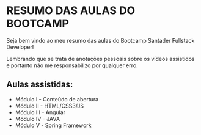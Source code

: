 # RESUMO DAS AULAS DO BOOTCAMP

Seja bem vindo ao meu resumo das aulas do Bootcamp Santader Fullstack Developer!

Lembrando que se trata de anotações pessoais sobre os vídeos assistidos e portanto não me responsabilizo por qualquer erro.

## Aulas assistidas:

- Módulo I - Conteúdo de abertura
- Módulo II -  HTML/CSS3/JS
-  Módulo III - Angular
-  Módulo IV - JAVA
-  Módulo V - Spring Framework
